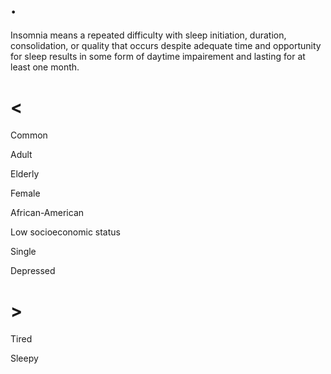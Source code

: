 # .

Insomnia means a repeated difficulty with sleep initiation, duration, consolidation, or quality that occurs despite adequate time and opportunity for sleep results in some form of daytime impairement and lasting for at least one month.

# <

Common

Adult

Elderly

Female

African-American

Low socioeconomic status

Single

Depressed

# >

Tired

Sleepy
